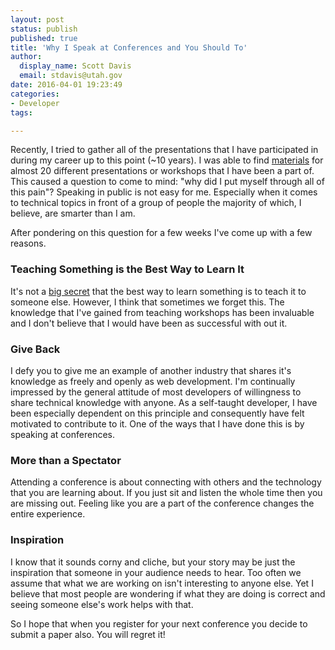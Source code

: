 ```yaml
---
layout: post
status: publish
published: true
title: 'Why I Speak at Conferences and You Should To'
author:
  display_name: Scott Davis
  email: stdavis@utah.gov
date: 2016-04-01 19:23:49
categories:
- Developer
tags:

---
```


Recently, I tried to gather all of the presentations that I have participated in during my career up to this point (~10 years). I was able to find [materials](https://drive.google.com/open?id=0BxgFysokDQeKS0JPaTRPQmxKQlE) for almost 20 different presentations or workshops that I have been a part of. This caused a question to come to mind: "why did I put myself through all of this pain"? Speaking in public is not easy for me. Especially when it comes to technical topics in front of a group of people the majority of which, I believe, are smarter than I am.

After pondering on this question for a few weeks I've come up with a few reasons.

### Teaching Something is the Best Way to Learn It
It's not a [big secret](http://ideas.time.com/2011/11/30/the-protege-effect/) that the best way to learn something is to teach it to someone else. However, I think that sometimes we forget this. The knowledge that I've gained from teaching workshops has been invaluable and I don't believe that I would have been as successful with out it.

### Give Back
I defy you to give me an example of another industry that shares it's knowledge as freely and openly as web development. I'm continually impressed by the general attitude of most developers of willingness to share technical knowledge with anyone. As a self-taught developer, I have been especially dependent on this principle and consequently have felt motivated to contribute to it. One of the ways that I have done this is by speaking at conferences.

### More than a Spectator
Attending a conference is about connecting with others and the technology that you are learning about. If you just sit and listen the whole time then you are missing out. Feeling like you are a part of the conference changes the entire experience.

### Inspiration
I know that it sounds corny and cliche, but your story may be just the inspiration that someone in your audience needs to hear. Too often we assume that what we are working on isn't interesting to anyone else. Yet I believe that most people are wondering if what they are doing is correct and seeing someone else's work helps with that.

So I hope that when you register for your next conference you decide to submit a paper also. You will regret it!

